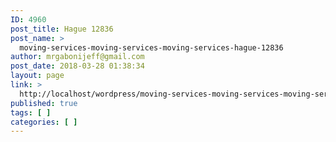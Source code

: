 ```yaml
---
ID: 4960
post_title: Hague 12836
post_name: >
  moving-services-moving-services-moving-services-hague-12836
author: mrgabonijeff@gmail.com
post_date: 2018-03-28 01:38:34
layout: page
link: >
  http://localhost/wordpress/moving-services-moving-services-moving-services-hague-12836/
published: true
tags: [ ]
categories: [ ]
---
```

